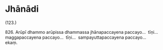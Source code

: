 

# Jhānādi







(123.)

826\. Arūpī dhammo arūpissa dhammassa jhānapaccayena paccayo…  tīṇi…  maggapaccayena paccayo…  tīṇi…  sampayuttapaccayena paccayo…  ekaṃ.



